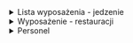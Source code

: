 <details>
  <summary>Lista wyposażenia - jedzenie</summary>

<details>
  <summary>Składniki do dań - Podstawowe:</summary>

  - Mięso
  - Baranina
  - Kurczak
- Surówki
  - Różne rodzaju kapust
  - Papryka
  - Pomidor
  - Ogórek
  - Cebula
- Sosy
  - Łagodny
  - Ostry
  - Czosnkowy
- Ser
- Frytki
- Bułki Do kebabów
- Bułki rollo


</details>


<details>
<summary>Składniki do dań - Sezonowe:</summary>
  
  - Warzywa
  - Szczypiorek
  - Kukurydza
- Nugetsy
- Sosy
  - Meksykański
  - Orientalny
</details>

<details>
  <summary>Napoje:</summary>
  
  - Wody
  - Woda Mineralna 0.5l
  - Woda Mineralna 1l
- Napoje Gazowane 0.5l
  - Pepsi
  - Mirinda
  - 7UP
- Soki 0.5l
  - Sok Jabłkowy
  - Sok Pomarańczowy
</details>

  
</details>

<details>
  <Summary>Wyposażenie - restauracji</Summary>

  - Kuchni
  - Tekstytalia kuchenne
  - 2x Ogrzewacze do miesa
  - Lodówki ladowe do składników sałatek
  - Frytkownica oraz zamrażalka
- Kasy
  - Kasa fiskalna
  - Papier na paragony
  - Długopisy
- Sala
  - 2 stoliki
  - 8 krzeseł
  - 3 krzesła barowe
</details>

<details>
  <summary>Personel</summary> 
Zmiany: Poranna (10-17), Popołudniowa (15-22)
- Kucharz x2 
- Kasjer x2
</details>



